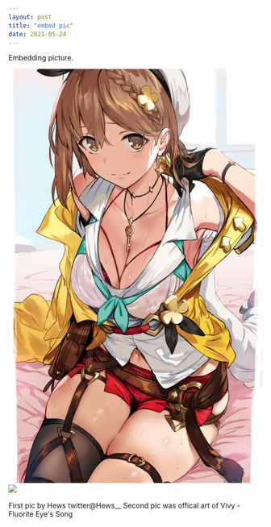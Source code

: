 ```yaml
---
layout: post
title: "embed pic"
date: 2021-05-24
---
```

Embedding picture.
<pre>
<img src="/images/86921342_p0.png"/>
<img src="https://vivy-portal.com/assets/img/top/main/kv3_pc.jpg"/><!-- The "picture.jpg" file is located in the images folder at the root of the current web; whereas <br> is enter or line break in html --></pre>
<div class="body2">
First pic by Hews twitter@Hews__
Second pic was offical art of Vivy -Fluorite Eye's Song
</div>
